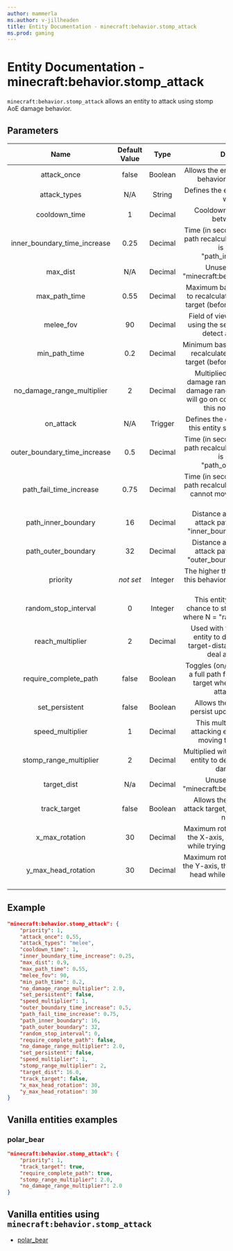 ```yaml
---
author: mammerla
ms.author: v-jillheaden
title: Entity Documentation - minecraft:behavior.stomp_attack
ms.prod: gaming
---
```


# Entity Documentation - minecraft:behavior.stomp_attack

`minecraft:behavior.stomp_attack` allows an entity to attack using stomp AoE damage behavior.

## Parameters

| Name| Default Value| Type| Description |
|:-----------:|:-----------:|:-----------:|:-----------:|
| attack_once| false| Boolean| Allows the entity to use this attack behavior, only once EVER. |
| attack_types| N/A| String| Defines the entity types this entity will attack. |
| cooldown_time| 1| Decimal| Cooldown time (in seconds) between attacks. |
| inner_boundary_time_increase| 0.25| Decimal| Time (in seconds) to add to attack path recalculation when the target is beyond the "path_inner_boundary". |
| max_dist| N/A| Decimal| Unused. No effect on "minecraft:behavior.melee_attack". |
| max_path_time| 0.55| Decimal| Maximum base time (in seconds) to recalculate new attack path to target (before increases applied). |
| melee_fov| 90| Decimal| Field of view (in degrees) when using the sensing component to detect an attack target. |
| min_path_time| 0.2| Decimal| Minimum base time (in seconds) to recalculate new attack path to target (before increases applied). |
| no_damage_range_multiplier| 2| Decimal| Multiplied with the final AoE damage range to determine a no damage range. The stomp attack will go on cooldown if target is in this no damage range. |
| on_attack| N/A| Trigger| Defines the event to trigger when this entity successfully attacks. |
| outer_boundary_time_increase| 0.5| Decimal| Time (in seconds) to add to attack path recalculation when the target is beyond the "path_outer_boundary". |
| path_fail_time_increase| 0.75| Decimal| Time (in seconds) to add to attack path recalculation when this entity cannot move along the current path. |
| path_inner_boundary| 16| Decimal| Distance at which to increase attack path recalculation by "inner_boundary_tick_increase". |
| path_outer_boundary| 32| Decimal| Distance at which to increase attack path recalculation by "outer_boundary_tick_increase". |
|priority|*not set*|Integer|The higher the priority, the sooner this behavior will be executed as a goal.|
| random_stop_interval| 0| Integer| This entity will have a 1 in N chance to stop its current attack, where N = "random_stop_interval". |
| reach_multiplier| 2| Decimal| Used with the base size of the entity to determine minimum target-distance before trying to deal attack damage. |
| require_complete_path| false| Boolean| Toggles (on/off) the need to have a full path from the entity to the target when using this melee attack behavior. |
| set_persistent| false| Boolean| Allows the actor to be set to persist upon targeting a player |
| speed_multiplier| 1| Decimal| This multiplier modifies the attacking entity's speed when moving toward the target. |
| stomp_range_multiplier| 2| Decimal| Multiplied with the base size of the entity to determine stomp AoE damage range. |
| target_dist| N/a| Decimal| Unused. No effect on "minecraft:behavior.melee_attack". |
| track_target| false| Boolean| Allows the entity to track the attack target, even if the entity has no sensing. |
| x_max_rotation| 30| Decimal| Maximum rotation (in degrees), on the X-axis, this entity can rotate while trying to look at the target. |
| y_max_head_rotation| 30| Decimal| Maximum rotation (in degrees), on the Y-axis, this entity can rotate its head while trying to look at the target. |

## Example

```json
"minecraft:behavior.stomp_attack": {
    "priority": 1,
    "attack_once": 0.55,
    "attack_types": "melee",
    "cooldown_time": 1,
    "inner_boundary_time_increase": 0.25,
    "max_dist": 0.9,
    "max_path_time": 0.55,
    "melee_fov": 90,
    "min_path_time": 0.2,
    "no_damage_range_multiplier": 2.0,
    "set_persistent": false,
    "speed_multiplier": 1,
    "outer_boundary_time_increase": 0.5,
    "path_fail_time_increase": 0.75,
    "path_inner_boundary": 16,
    "path_outer_boundary": 32,
    "random_stop_interval": 0,
    "require_complete_path": false,
    "no_damage_range_multiplier": 2.0,
    "set_persistent": false,
    "speed_multiplier": 1,
    "stomp_range_multiplier": 2,
    "target_dist": 16.0,
    "track_target": false,
    "x_max_head_rotation": 30,
    "y_max_head_rotation": 30
}
```

## Vanilla entities examples

### polar_bear

```json
"minecraft:behavior.stomp_attack": {
    "priority": 1,
    "track_target": true,
    "require_complete_path": true,
    "stomp_range_multiplier": 2.0,
    "no_damage_range_multiplier": 2.0
}
```

## Vanilla entities using `minecraft:behavior.stomp_attack`

- [polar_bear](../../../../Source/VanillaBehaviorPack_Snippets/entities/polar_bear.md)
